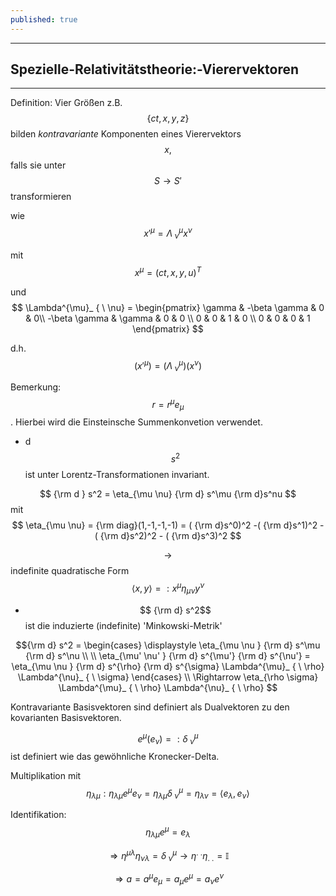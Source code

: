 ```yaml
---
published: true
---
```

---
## Spezielle-Relativitätstheorie:-Vierervektoren

---

Definition: Vier Größen z.B. $$ \{ ct, x,y,z \}$$ bilden _kontravariante_ Komponenten eines Vierervektors $$ x,$$ falls sie unter $$ S \to S' $$ transformieren 

wie $$ x'^{\mu} = \Lambda^{\mu}_ { \ \nu} x^{\nu} $$

mit $$ x^{\mu} = (ct,x,y,u)^{T} $$ 

und $$ \Lambda^{\mu}_ { \ \nu} = \begin{pmatrix} \gamma & -\beta \gamma  & 0 & 0\\ -\beta \gamma & \gamma & 0 & 0 \\ 0 & 0 & 1 & 0  \\ 0 & 0 & 0 & 1 \end{pmatrix}  $$ 

d.h. $$ (x'^{\mu}) = (\Lambda^{\mu}_ { \ \nu} ) (x^\nu)$$

Bemerkung: $$ r = r^\mu e_\mu $$. Hierbei wird die Einsteinsche Summenkonvetion verwendet.

- d$$s^2$$ ist unter Lorentz-Transformationen invariant.

$$ {\rm d } s^2 = \eta_{\mu \nu} {\rm d} s^\mu {\rm d}s^nu $$ mit $$ \eta_{\mu \nu} = {\rm diag}(1,-1,-1,-1) = ( {\rm d}s^0)^2 -( {\rm d}s^1)^2 - ( {\rm d}s^2)^2 - ( {\rm d}s^3)^2 $$

$$ \to $$ indefinite quadratische Form $$ \langle x, y \rangle  =: x^\mu \eta_{\mu \nu} y^\nu $$ 

- $$ {\rm d} s^2$$ ist die induzierte (indefinite) 'Minkowski-Metrik'

 $${\rm d} s^2 = \begin{cases} \displaystyle
  \eta_{\mu \nu }  {\rm d} s^\mu {\rm d} s^\nu \\
  \\
  \eta_{\mu' \nu' } {\rm d} s^{\mu'} {\rm d} s^{\nu'} = \eta_{\mu \nu } {\rm d} s^{\rho} {\rm d} s^{\sigma} \Lambda^{\mu}_ { \ \rho} \Lambda^{\nu}_ { \ \sigma}  
\end{cases}
\\
 \Rightarrow  \eta_{\rho \sigma} \Lambda^{\mu}_ { \ \rho} \Lambda^{\nu}_ { \ \rho}  $$ 

Kontravariante Basisvektoren sind definiert als Dualvektoren zu den kovarianten Basisvektoren.

$$ e^\mu (e_\nu) =: \delta^\mu_ { \ \nu} $$ ist definiert wie das gewöhnliche Kronecker-Delta.

Multiplikation mit $$ \eta_{\lambda \mu } : \eta_{\lambda \mu } e^\mu e_\nu = \eta_{\lambda \mu} \delta^\mu_{ \ \nu } = \eta_{\lambda \nu} = \langle e_\lambda , e_\nu \rangle  $$ 

Identifikation: $$ \eta_{\lambda \mu}  e^\mu = e_\lambda$$

$$  \Rightarrow \eta^{\mu \lambda} \eta_{\nu \lambda} = \delta^\mu_{ \ \nu } \to \eta^{ . \ . } \eta_{. \ . } = \mathbb{I} $$


$$ \Rightarrow  a = a^\mu e_\mu = a_\mu e^\mu = a_\nu e^\nu$$